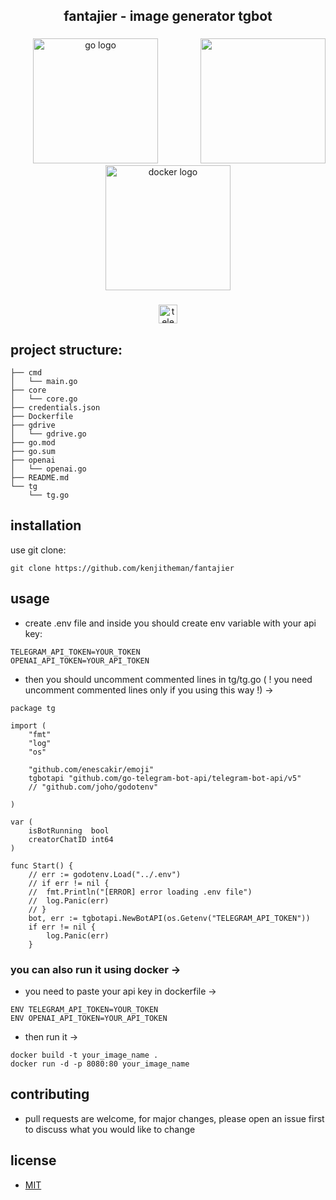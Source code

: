 <h2 align="center">fantajier - image generator tgbot</h2>

###

<img align="right" height="200" src="https://media.tenor.com/NBS9cKKEeC8AAAAC/rainbow.gif"  />

###

<div align="center">
  <img src="https://cdn.jsdelivr.net/gh/devicons/devicon/icons/go/go-original.svg" height="200" alt="go logo"  />
  <img width="25" />
  <img src="https://cdn.jsdelivr.net/gh/devicons/devicon/icons/docker/docker-original.svg" height="200" alt="docker logo"  />
</div>

###

<div align="center">
  <img src="https://img.shields.io/static/v1?message=fantajier&logo=telegram&label=&color=909ef7&logoColor=white&labelColor=&style=for-the-badge" height="30" alt="telegram logo"  />
</div>

## project structure:

```
├── cmd
│   └── main.go
├── core
│   └── core.go
├── credentials.json
├── Dockerfile
├── gdrive
│   └── gdrive.go
├── go.mod
├── go.sum
├── openai
│   └── openai.go
├── README.md
└── tg
    └── tg.go
```

## installation

use git clone:

```
git clone https://github.com/kenjitheman/fantajier
```

## usage

- create .env file and inside you should create env variable with your api key:

```
TELEGRAM_API_TOKEN=YOUR_TOKEN
OPENAI_API_TOKEN=YOUR_API_TOKEN
```

- then you should uncomment commented lines in tg/tg.go ( ! you need uncomment
  commented lines only if you using this way !) ->

```
package tg

import (
	"fmt"
	"log"
	"os"

	"github.com/enescakir/emoji"
	tgbotapi "github.com/go-telegram-bot-api/telegram-bot-api/v5"
	// "github.com/joho/godotenv"

)

var (
	isBotRunning  bool
	creatorChatID int64
)

func Start() {
	// err := godotenv.Load("../.env")
	// if err != nil {
	// 	fmt.Println("[ERROR] error loading .env file")
	// 	log.Panic(err)
	// }
	bot, err := tgbotapi.NewBotAPI(os.Getenv("TELEGRAM_API_TOKEN"))
	if err != nil {
		log.Panic(err)
	}
```

### you can also run it using docker ->

- you need to paste your api key in dockerfile ->

```
ENV TELEGRAM_API_TOKEN=YOUR_TOKEN
ENV OPENAI_API_TOKEN=YOUR_API_TOKEN
```

- then run it ->

```
docker build -t your_image_name .
docker run -d -p 8080:80 your_image_name
```

## contributing

- pull requests are welcome, for major changes, please open an issue first to
  discuss what you would like to change

## license

- [MIT](https://choosealicense.com/licenses/mit/)
